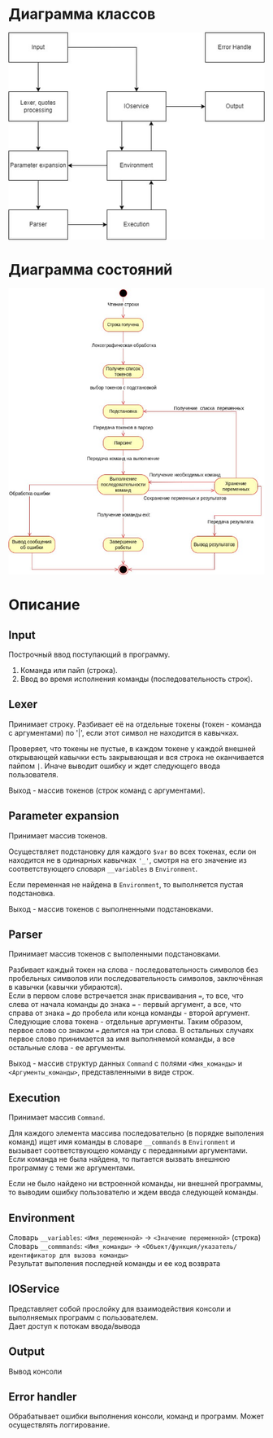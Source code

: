 # Диаграмма классов

![](Classes.jpg)

# Диаграмма состояний

![](States.jpg)

# Описание

## Input
Построчный ввод поступающий в программу.
1. Команда или пайп (строка).
2. Ввод во время исполнения команды (последовательность строк).

## Lexer
Принимает строку. Разбивает её на отдельные токены (токен - команда с аргументами) по '|', если этот символ не находится в кавычках.

Проверяет, что токены не пустые, в каждом токене у каждой внешней открывающей кавычки есть закрывающая и вся строка не оканчивается пайпом `|`.
Иначе выводит ошибку и ждет следующего ввода пользователя.

Выход - массив токенов (строк команд с аргументами).

## Parameter expansion
Принимает массив токенов.

Осуществляет подстановку для каждого `$var` во всех токенах, если он находится не в одинарных кавычках `'_'`,
смотря на его значение из соответствующего словаря `__variables` в `Environment`.

Если переменная не найдена в `Environment`, то выполняется пустая подстановка.

Выход - массив токенов с выполненными подстановками. 

## Parser
Принимает массив токенов с выполенными подстановками.

Разбивает каждый токен на слова - последовательность символов без пробельных символов или последовательность символов,
заключённая в кавычки (кавычки убираются). \
Если в первом слове встречается знак присваивания `=`, то все,
что слева от начала команды до знака `=` - первый аргумент, а все, что справа от знака `=` до пробела или конца команды - второй аргумент.
Следующие слова токена - отдельные аргументы. 
Таким образом, первое слово со знаком `=` делится на три слова. В остальных случаях первое слово принимается за имя выполняемой команды,
а все остальные слова - ее аргументы. 

Выход - массив структур данных `Command` с полями `<Имя_команды>` и `<Аргументы_команды>`, представленными в виде строк.

## Execution
Принимает массив `Command`.

Для каждого элемента массива последовательно (в порядке выполения команд) ищет имя команды в словаре `__commands` в `Environment` и вызывает
соответствующею команду с переданными аргументами. Если команда не была найдена, то пытается вызвать внешнюю программу с теми же аргументами.

Если не было найдено ни встроенной команды, ни внешней программы, то выводим ошибку пользователю и ждем ввода следующей команды.

## Environment
Словарь `__variables`: `<Имя_переменной>` -> `<Значение переменной>` (строка) \
Словарь `__commmands`: `<Имя_команды>` -> `<Объект/функция/указатель/идентификатор для вызова команды>` \
Результат выполения последней команды и ее код возврата 

## IOService
Представляет собой прослойку для взаимодействия консоли и выполняемых программ с пользователем. \
Дает доступ к потокам ввода/вывода

## Output
Вывод консоли

## Error handler
Обрабатывает ошибки выполнения консоли, команд и программ.
Может осуществлять логгирование.
